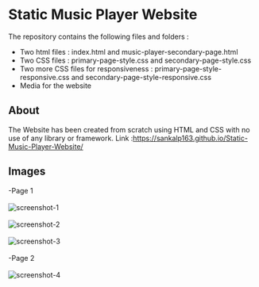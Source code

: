 # Static Music Player Website
The repository contains the following files and folders :
- Two html files : index.html and music-player-secondary-page.html
- Two CSS files : primary-page-style.css and secondary-page-style.css
- Two more CSS files for responsiveness : primary-page-style-responsive.css and secondary-page-style-responsive.css
- Media for the website
## About
The Website has been created from scratch using HTML and CSS with no use of any library or framework. Link :https://sankalp163.github.io/Static-Music-Player-Website/
## Images
-Page 1 <br><br>
![screenshot-1](https://user-images.githubusercontent.com/56267419/120844143-9d4b8e80-c58c-11eb-9b32-10e9143f5408.png)
<br><br>
![screenshot-2](https://user-images.githubusercontent.com/56267419/120844209-b3f1e580-c58c-11eb-973c-db7f6d895871.png)
<br><br>
![screenshot-3](https://user-images.githubusercontent.com/56267419/120844370-e4398400-c58c-11eb-953a-bc377267738c.png)
<br><br>
-Page 2 <br><br>
![screenshot-4](https://user-images.githubusercontent.com/56267419/120844402-f1567300-c58c-11eb-9236-240e4a98025b.png)



